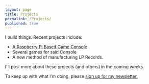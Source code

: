 ```yaml
---
layout: page
title: Projects
permalink: /Projects/
published: true
---
```





I build things. Recent projects include: 
- [A Raspberry Pi Based Game Console](gameconsole)
- Several games for said Console
- A new method of manufacturing LP Records. 

I'll post more about these projects (and others) in the coming weeks. 

To keep up with what I'm doing, please [sign up for my newsletter.](http://tinyletter.com/ajroach42)
